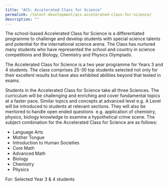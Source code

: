 ```yaml
---
title: "ACS: Accelerated Class for Science"
permalink: /talent-development/acs-accelerated-class-for-science/
description: ""
---
```

The school-based Accelerated Class for Science is a differentiated programme to challenge and develop students with special science talents and potential for the international science arena. The Class has nurtured many students who have represented the school and country in science competitions and Biology, Chemistry and Physics Olympiads.

The Accelerated Class for Science is a two year programme for Years 3 and 4 students. The class comprises 25-30 top students selected not only for their excellent results but have also exhibited abilities beyond that tested in exams.

Students in the Accelerated Class for Science take all three Sciences. The curriculum will be challenging and enriching and cover fundamental topics at a faster pace. Similar topics and concepts at advanced level e.g. A Level will be introduced to students at relevant sections. They will also be mentored to handle open ended questions  e.g. application of chemistry, physics, biology knowledge to examine a hypothetical crime scene. The subject combination for the Accelerated Class for Science are as follows:

*   Language Arts
*   Mother Tongue
*   Introduction to Human Societies
*   Core Math
*   Advanced Math
*   Biology
*   Chemistry
*   Physics

For: Selected Year 3 & 4 students
